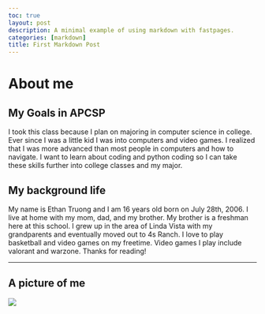 ```yaml
---
toc: true
layout: post
description: A minimal example of using markdown with fastpages.
categories: [markdown]
title: First Markdown Post 
---
```

# About me

## My Goals in APCSP

I took this class because I plan on majoring in computer science in college.  Ever since I was a little kid I was into computers and video games.  I realized that I was more advanced than most people in computers and how to navigate.  I want to learn about coding and python coding so I can take these skills further into college classes and my major.

## My background life

My name is Ethan Truong and I am 16 years old born on July 28th, 2006.  I live at home with my mom, dad, and my brother.  My brother is a freshman here at this school.  I grew up in the area of Linda Vista with my grandparents and eventually moved out to 4s Ranch.  I love to play basketball and video games on my freetime.  Video games I play include valorant and warzone.  Thanks for reading!

---

## A picture of me
![]({{site.baseurl}}/images/pictureofme.png"https://ethan2806.github.io/apcsp.github.io)



